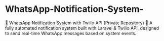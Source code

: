 # WhatsApp-Notification-System-
📌 WhatsApp Notification System with Twilio API (Private Repository) 🚀 A fully automated notification system built with Laravel &amp; Twilio API, designed to send real-time WhatsApp messages based on system events.
